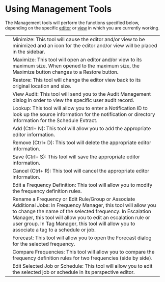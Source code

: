 # Using Management Tools

The Management tools will perform the functions specified below, depending on the specific [editor](Navigation-Editors.md) or [view](Navigation-Views.md) in which you are currently working.

|||
|--- |--- |
||Minimize: This tool will cause the editor and/or view to be minimized and an icon for the editor and/or view will be placed in the sidebar.|
||Maximize: This tool will open an editor and/or view to its maximum size. When opened to the maximum size, the Maximize button changes to a Restore button.|
||Restore: This tool will change the editor view back to its original location and size.|
||View Audit: This tool will send you to the Audit Management dialog in order to view the specific user audit record.|
||Lookup: This tool will allow you to enter a Notification ID to look up the source information for the notification or directory information for the Schedule Extract.|
||Add (Ctrl+ N): This tool will allow you to add the appropriate editor information.|
||Remove (Ctrl+ D): This tool will delete the appropriate editor information.|
||Save (Ctrl+ S): This tool will save the appropriate editor information.|
||Cancel (Ctrl+ R): This tool will cancel the appropriate editor information.|
||Edit a Frequency Definition: This tool will allow you to modify the frequency definition rules.|
||Rename a Frequency or Edit Rule/Group or Associate Additional Jobs: In Frequency Manager, this tool will allow you to change the name of the selected frequency. In Escalation Manager, this tool will allow you to edit an escalation rule or user group. In Tag Manager, this tool will allow you to associate a tag to a schedule or job.|
||Forecast: This tool will allow you to open the Forecast dialog for the selected frequency.|
||Compare Frequencies: This tool will allow you to compare the frequency definition rules for two frequencies (side by side).|
||Edit Selected Job or Schedule: This tool will allow you to edit the selected job or schedule in its perspective editor.|
